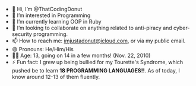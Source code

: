- 👋 Hi, I’m @ThatCodingDonut
- 👀 I’m interested in Programming
- 🌱 I’m currently learning OOP in Ruby
- 💞️ I’m looking to collaborate on anything related to anti-piracy and cyber-security programming.
- 📫 How to reach me: imjustadonut@icloud.com, or via my public email.
- 😄 Pronouns: He/Him/His
- 👦🏻 Age: 13, going on 14 in a few months! (Nov. 22, 2010)
- ⚡ Fun fact: I grew up being bullied for my Tourette's Syndrome, which pushed be to learn **18 PROGRAMMING LANGUAGES!!**. As of today, I know around 12-13 of them fluently.
